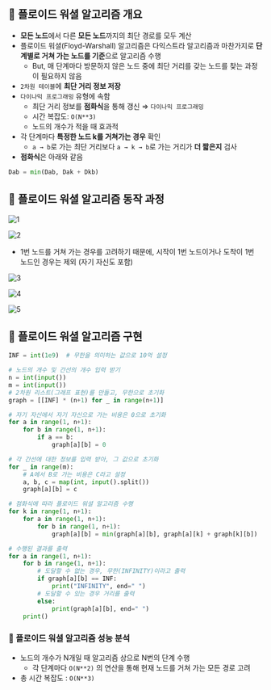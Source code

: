 ## 📍 플로이드 워셜 알고리즘 개요

- **모든 노드**에서 다른 **모든 노드**까지의 최단 경로를 모두 계산
- 플로이드 워셜(Floyd-Warshall) 알고리즘은 다익스트라 알고리즘과 마찬가지로 **단계별로 거쳐 가는 노드를 기준**으로 알고리즘 수행
    - But, 매 단계마다 방문하지 않은 노드 중에 최단 거리를 갖는 노드를 찾는 과정이 필요하지 않음
- `2차원 테이블`에 **최단 거리 정보 저장**
- `다이나믹 프로그래밍` 유형에 속함
    - 최단 거리 정보를 **점화식**을 통해 갱신 ⇒ `다이나믹 프로그래밍`
    - 시간 복잡도: `O(N**3)`
    - 노드의 개수가 적을 때 효과적
- 각 단계마다 **특정한 노드 k를 거쳐가는 경우** 확인
    - `a → b`로 가는 최단 거리보다 `a → k → b`로 가는 거리가 **더 짧은지** 검사
- **점화식**은 아래와 같음

```python
Dab = min(Dab, Dak + Dkb)
```

## 📍 플로이드 워셜 알고리즘 동작 과정

![1](https://user-images.githubusercontent.com/80563849/172791174-76b5fab8-1e27-4577-a186-e86746dff6eb.png)

![2](https://user-images.githubusercontent.com/80563849/172791189-996908b3-7d4e-4bd2-bbbd-e447b1b8265e.png)

- 1번 노드를 거쳐 가는 경우를 고려하기 때문에, 시작이 1번 노드이거나 도착이 1번 노드인 경우는 제외 (자기 자신도 포함)

![3](https://user-images.githubusercontent.com/80563849/172791226-0e8b3b88-93f0-49d3-9b03-7c22e81d30f5.png)

![4](https://user-images.githubusercontent.com/80563849/172791249-db80ff54-326c-4d72-a512-3079055e1abd.png)

![5](https://user-images.githubusercontent.com/80563849/172791264-c96bed96-35eb-4a2b-9780-af73874b82a5.png)

## 📍 플로이드 워셜 알고리즘 구현

```python
INF = int(1e9)  # 무한을 의미하는 값으로 10억 설정

# 노드의 개수 및 간선의 개수 입력 받기
n = int(input())
m = int(input())
# 2차원 리스트(그래프 표현)를 만들고, 무한으로 초기화
graph = [[INF] * (n+1) for _ in range(n+1)]

# 자기 자신에서 자기 자신으로 가는 비용은 0으로 초기화
for a in range(1, n+1):
    for b in range(1, n+1):
        if a == b:
            graph[a][b] = 0

# 각 간선에 대한 정보를 입력 받아, 그 값으로 초기화
for _ in range(m):
    # A에서 B로 가는 비용은 C라고 설정
    a, b, c = map(int, input().split())
    graph[a][b] = c

# 점화식에 따라 플로이드 워셜 알고리즘 수행
for k in range(1, n+1):
    for a in range(1, n+1):
        for b in range(1, n+1):
            graph[a][b] = min(graph[a][b], graph[a][k] + graph[k][b])

# 수행된 결과를 출력
for a in range(1, n+1):
    for b in range(1, n+1):
        # 도달할 수 없는 경우, 무한(INFINITY)이라고 출력
        if graph[a][b] == INF:
            print("INFINITY", end=" ")
        # 도달할 수 있는 경우 거리를 출력
        else:
            print(graph[a][b], end=" ")
    print()
```

### 📍 플로이드 워셜 알고리즘 성능 분석

- 노드의 개수가 N개일 때 알고리즘 상으로 N번의 단계 수행
    - 각 단계마다 `O(N**2)` 의 연산을 통해 현재 노드를 거쳐 가는 모든 경로 고려
- 총 시간 복잡도 : `O(N**3)`
